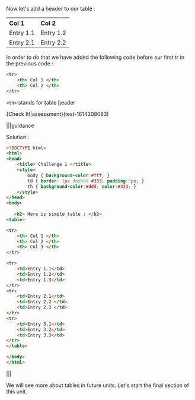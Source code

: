 Now let's add a header to our table :

<table>
<tr style="text-align:left;"> 
    <th> Col 1 </th> 
    <th> Col 2 </th> 
</tr>
<tr> 
    <td> Entry 1.1 </td> 
    <td> Entry 1.2 </td> 
</tr>
<tr> 
    <td> Entry 2.1 </td> 
    <td> Entry 2.2 </td> 
</tr>
</table>

In order to do that we have added the following code  before our first tr in the previous code :

```html
<tr> 
    <th> Col 1 </th> 
    <th> Col 2 </th> 
</tr>
```

`<th>` stands for <u>t</u>able <u>h</u>eader

{Check It!|assessment}(test-1614308083)

|||guidance

Solution :

```html
<!DOCTYPE html>
<html>
<head>
    <title> Challenge 1 </title>
    <style>
        body { background-color:#fff; }
        td { border: 1px dashed #333; padding:5px; }
        th { background-color:#ddd; color:#333; }
    </style>
</head>
<body>
    
   <h2> Here is simple table : </h2>
<table>

<tr>
    <th> Col 1 </th>
    <th> Col 2 </th>
    <th> Col 3 </th>
</tr>

<tr>
    <td>Entry 1.1</td>
    <td>Entry 1.2</td>
    <td>Entry 1.3</td>
</tr>
<tr>
    <td>Entry 2.1</td>
    <td>Entry 2.2 </td>
    <td>Entry 2.3 </td>
</tr>
<tr>
    <td>Entry 3.1</td>
    <td>Entry 3.2</td>
    <td>Entry 3.3</td>
</tr>
</table>

</body>
</html>
````

|||

We will see more about tables in future units. Let's start the final section of this unit.